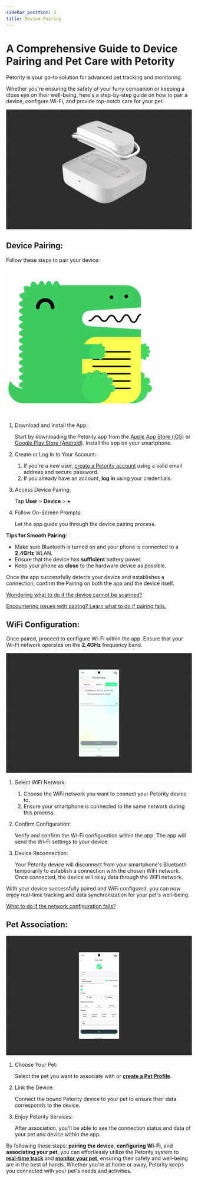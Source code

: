 ```yaml
---
sidebar_position: 2
title: Device Pairing
---
```


# A Comprehensive Guide to Device Pairing and Pet Care with Petority

Petority is your go-to solution for advanced pet tracking and monitoring. 

Whether you're ensuring the safety of your furry companion or keeping a close eye on their well-being, here's a step-by-step guide on how to pair a device, configure Wi-Fi, and provide top-notch care for your pet.

![pairing steps](/img/pair/Device-Pair.gif)

## Device Pairing:

Follow these steps to pair your device:

![step](/img/logo.svg)

1. Download and Install the App:

    Start by downloading the Petority app from the [Apple App Store (iOS)](/img/logo.svg) or [Google Play Store (Android)](/img/logo.svg). Install the app on your smartphone.
2. Create or Log In to Your Account:
	1. If you're a new user, [create a Petority account](/docs/petority/accounts/signing-up) using a valid email address and secure password.
	2. If you already have an account, **log in** using your credentials.
3. Access Device Pairing:

    Tap **User** > **Device** > **+**
4. Follow On-Screen Prompts:

    Let the app guide you through the device pairing process.

**Tips for Smooth Pairing:**

+ Make sure Bluetooth is turned on and your phone is connected to a **2.4GHz** WLAN.
+ Ensure that the device has **sufficient** battery power.
+ Keep your phone as **close** to the hardware device as possible.

Once the app successfully detects your device and establishes a connection, confirm the Pairing on both the app and the device itself.

[Wondering what to do if the device cannot be scanned?](/docs/petority/troubleshooting/device-pairing)

[Encountering issues with pairing? Learn what to do if pairing fails.](/docs/petority/troubleshooting/device-pairing)
## WiFi Configuration:
Once paired, proceed to configure Wi-Fi within the app. Ensure that your Wi-Fi network operates on the **2.4GHz** frequency band.

![Wifi](/img/pair/wifi.gif)

1. Select WiFi Network:
	1. Choose the WiFi network you want to connect your Petority device to.
	2. Ensure your smartphone is connected to the same network during this process.
2. Confirm Configuration:

    Verify and confirm the Wi-Fi configuration within the app. The app will send the Wi-Fi settings to your device.
3. Device Reconnection:

    Your Petority device will disconnect from your smartphone's Bluetooth temporarily to establish a connection with the chosen WiFi network. Once connected, the device will relay data through the WiFi network.

With your device successfully paired and WiFi configured, you can now enjoy real-time tracking and data synchronization for your pet's well-being.

[What to do if the network configuration fails?](/docs/petority/troubleshooting/network-failed)

## Pet Association:
![choose pet](/img/pair/Add-Pet.gif)

1. Choose Your Pet:

    Select the pet you want to associate with or **[create a Pet Profile](/docs/petority/pets/create)**.

2. Link the Device:

    Connect the bound Petority device to your pet to ensure their data corresponds to the device.
    
3. Enjoy Petority Services:

    After association, you'll be able to see the connection status and data of your pet and device within the app.

By following these steps: **pairing the device**, **configuring Wi-Fi**, and **associating your pet**, you can effortlessly utilize the Petority system to **[real-time track](/docs/petority/features/live-tracking)** and **[monitor your pet](/docs/petority/features/health-monitoring)**, ensuring their safety and well-being are in the best of hands. Whether you're at home or away, Petority keeps you connected with your pet's needs and activities.

